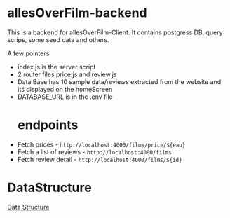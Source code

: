 # allesOverFilm-backend

This is a backend for allesOverFilm-Client.
It contains postgress DB, query scrips, some seed data and others. 

A few pointers

- index.js is the server script
- 2 router files price.js and review.js 
- Data Base has 10 sample data/reviews extracted from the website and itś displayed on the homeScreen
- DATABASE_URL is in the .env file
    # endpoints
- Fetch prices - `http://localhost:4000/films/price/${eau}`
- Fetch a list of reviews - `http://localhost:4000/films`
- Fetch review detail - `http://localhost:4000/films/${id}`

# DataStructure

[Data Structure](config/DataStracture.png)
